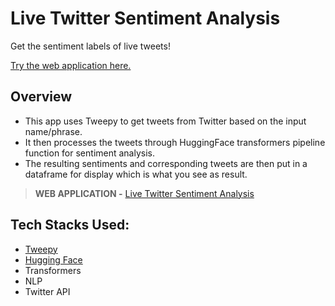 # Live Twitter Sentiment Analysis

Get the sentiment labels of live tweets!


[Try the web application here.](https://share.streamlit.io/anweasha/live-twitter-sentiment-analysis/main/twitter_analysis.py)


## Overview
- This app uses Tweepy to get tweets from Twitter based on the input name/phrase. 
- It then processes the tweets through HuggingFace transformers pipeline function for sentiment analysis. 
- The resulting sentiments and corresponding tweets are then put in a dataframe for display which is what you see as result.


> **WEB APPLICATION -** [Live Twitter Sentiment Analysis](https://share.streamlit.io/anweasha/live-twitter-sentiment-analysis/main/twitter_analysis.py)


## Tech Stacks Used:
- [Tweepy](https://docs.tweepy.org/en/stable/)
- [Hugging Face](https://huggingface.co)
- Transformers
- NLP
- Twitter API
